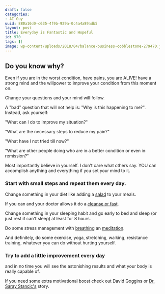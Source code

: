 ```yaml
---
draft: false
categories:
- AI Guy
uuid: 880a16d0-c635-4f9b-929a-0c4a4a89adb5
layout: post
title: Everyday is Fantastic and Hopeful
id: 970
tags: []
image: wp-content/uploads/2018/04/balance-business-cobblestone-279470.jpg
---
```


## Do you know why?

Even if you are in the worst condition, have pains, you are ALIVE! have a strong mind and the willpower to improve your condition from this moment on.

Change your questions and your mind will follow.

A "bad" question that will not help is: "Why is this happening to me?".
Instead, ask yourself: 

"What can I do to improve my situation?" 

"What are the necessary steps to reduce my pain?" 

"What have I not tried till now?"

"What are other people doing who&nbsp;are in a better condition or even in remission?"

Most importantly believe in yourself. I don't care what others say. YOU can accomplish anything and everything if you set your mind to it.

### Start with small steps&nbsp;and repeat them every day.

Change something in your diet like adding a [salad](https://factastichealth.com/eat-your-healthy-salad-with-every-meal) to your meals.

If you can and your doctor allows it do a [cleanse or fast](https://factastichealth.com/).

Change something in your sleeping habit and go early to bed and sleep (or just rest if can't sleep) at least for 8 hours.

Do some stress management with [breathing](https://www.youtube.com/watch?v=-v_aWw3WBcY) an [meditation](https://www.youtube.com/watch?v=67SeR3LxtdI).

And definitely,&nbsp;do some exercise, yoga, stretching, walking, resistance training, whatever you can do without hurting yourself.

### Try to add a little improvement every day

and in no time you will see the astonishing results and what your body is really capable of.

If you need some extra motivational boost check out&nbsp;David Goggins or&nbsp;[Dr. Saray Stancic's](https://www.youtube.com/watch?v=0LOumb4dOYM) story.
